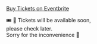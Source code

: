 <!-- 🎟️ Tickets
============== -->

<!-- Noscript content for added SEO -->
<noscript><a href="https://www.eventbrite.it/e/italian-nodejs-conference-2023-tickets-620585155907" rel="noopener noreferrer" target="_blank">Buy Tickets on Eventbrite</a></noscript>
<!-- Don't miss out, buy your ticket now -->
<!-- You can customize this button any way you like -->
<!-- <button id="eventbrite-widget-modal-trigger-620585155907" class="btn-custom" type="button"> <span class='mr-2'>🎟️</span> Buy Tickets</button>  -->
<div class="btn-custom" type="button"> <span class='mr-2'>🎟️</span> 👀 Tickets will be available soon, <br /> please check later. <br />Sorry for the inconvenience 🙏</div>

<script src="https://www.eventbrite.com/static/widgets/eb_widgets.js"></script>

<script type="text/javascript">
    var exampleCallback = function() {
        console.log('Order complete!');
    };

    window.EBWidgets.createWidget({
        widgetType: 'checkout',
        eventId: '620585155907',
        modal: true,
        modalTriggerElementId: 'eventbrite-widget-modal-trigger-620585155907',
        onOrderComplete: exampleCallback
    });
</script>